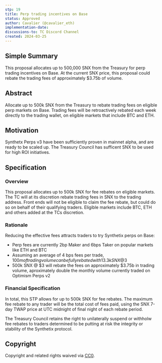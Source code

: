 ```yaml
---
stp: 19
title: Perp trading incentives on Base
status: Approved
author: Cavalier (@cavalier_eth)
implementation-date: 
discussions-to: TC Discord Channel
created: 2024-03-25
---
```

<!--You can leave these HTML comments in your merged STP and delete the visible duplicate text guides, they will not appear and may be helpful to refer to if you edit it again. This is the suggested template for new STPs. Note that  an STP number will be assigned by an editor. When opening a pull request to submit your STP, please use an abbreviated title in the filename, `stp-draft_title_abbrev.md`. The title should be 44 characters or less.-->

## Simple Summary
<!--"If you can't explain it simply, you don't understand it well enough." Simply describe the outcome the proposed change intends to achieve. This should be non-technical and accessible to a casual community member.-->
This proposal allocates up to 500,000 SNX from the Treasury for perp trading incentives on Base. At the current SNX price, this proposal could rebate the trading fees of approximately $3.75b of volume.

## Abstract

<!--A short (~200 word) description of the proposed change, the abstract should clearly describe the proposed change. This is what _will_ be done if the STP is implemented, not _why_ it should be done or _how_ it will be done. If the STP proposes sending X tokens to Y each week, write, "we propose to send X tokens to Y each week".-->

Allocate up to 500k SNX from the Treasury to rebate trading fees on eligible perp markets on Base. Trading fees will be retroactively rebated each week directly to the trading wallet, on eligible markets that include BTC and ETH.

## Motivation

<!--This is the problem statement. This is the *why* of the STP. It should clearly explain *why* the current state of the protocol is inadequate.  It is critical that you explain *why* the change is needed, if the STP proposes changing how something is calculated, you must address *why* the current calculation is inaccurate or wrong. This is not the place to describe how the STP will address the issue!-->

Synthetx Perps v3 have been sufficiently proven in mainnet alpha, and are ready to be scaled up. The Treasury Council has sufficent SNX to be used for high ROI initiatives.

## Specification

<!--The specification should describe the syntax and semantics of any new feature, there are five sections
1. Overview
2. Rationale
3. Financial Specification
4. Configurable Values
-->

### Overview

<!--This is a high level overview of *how* the STP will solve the problem. The overview should clearly describe how the new feature will be implemented.-->
This proposal allocates up to 500k SNX for fee rebates on eligible markets. The TC will at its discretion rebate trading fees in SNX to the trading address. Front ends will not be eligible to claim the fee rebate, but could do so on behalf of their qualifying traders. Eligible markets include BTC, ETH and others added at the TCs discretion.
### Rationale

<!--This is where you explain the reasoning behind how you propose to solve the problem. Why did you propose this use of funds – what were the considerations. The rationale fleshes out the motivation and reasoning behind decisions that were made. It should describe any alternate ideas that were considered and related work. The rationale may also provide evidence of consensus within the community, and should discuss important objections or concerns raised during discussion.-->

Reducing the effective fees attracts traders to try Synthetix perps on Base:
- Perp fees are currently 2bp Maker and 6bps Taker on popular markets like ETH and BTC
- Assuming an average of 4 bps fees per trade, $100m of trading volume can be fully rebated with 13.3k SNX @$3 
- 500k SNX @ $3 will rebate the fees on approximately $3.75b in trading volume, aproximately double the monthly volume currently traded on Optimism Perps v2

### Financial Specification

<!--The financial specification should outline the the tokens, amounts, destinations, and schedule of funds to be moved. If appropriate, any technical considerations should also be included here – that is, changes to any of the interfaces Synthetix currently exposes or the creations of new ones.-->

In total, this STP allows for up to 500k SNX for fee rebates. The maximum fee rebate to any trader will be the total cost of fees paid, using the SNX 7-day TWAP price at UTC midnight of final night of each rebate period.

The Treasury Council retains the right to unilaterally suspend or withholw fee rebates to traders determined to be putting at risk the integrity or stability of the Synthetix protocol.


## Copyright

Copyright and related rights waived via [CC0](https://creativecommons.org/publicdomain/zero/1.0/).
